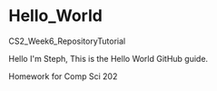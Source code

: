 # Hello_World
 CS2_Week6_RepositoryTutorial

Hello I'm Steph,
This is the Hello World GitHub guide.

Homework for Comp Sci 202
